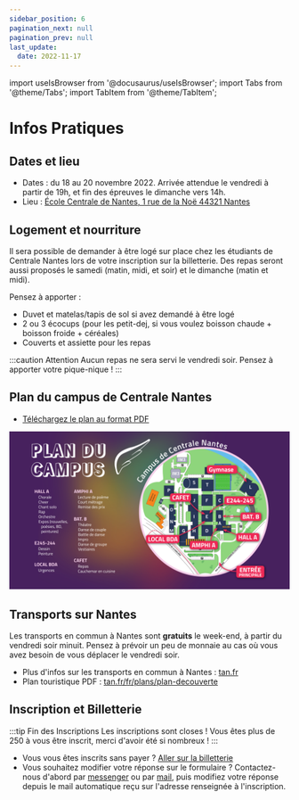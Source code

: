 ```yaml
---
sidebar_position: 6
pagination_next: null
pagination_prev: null
last_update:
  date: 2022-11-17
---
```


import useIsBrowser from '@docusaurus/useIsBrowser';
import Tabs from '@theme/Tabs';
import TabItem from '@theme/TabItem';

# Infos Pratiques

## Dates et lieu

* Dates : du 18 au 20 novembre 2022. Arrivée attendue le vendredi à partir de 19h, et fin des épreuves le dimanche vers 14h.
* Lieu : [École Centrale de Nantes, 1 rue de la Noë 44321 Nantes](https://goo.gl/maps/g6VtFMzKGTmGTCto9)

## Logement et nourriture

Il sera possible de demander à être logé sur place chez les étudiants de Centrale
Nantes lors de votre inscription sur la billetterie. Des repas seront aussi proposés
le samedi (matin, midi, et soir) et le dimanche (matin et midi).

Pensez à apporter :
* Duvet et matelas/tapis de sol si avez demandé à être logé
* 2 ou 3 écocups (pour les petit-dej, si vous voulez boisson chaude + boisson froide + céréales)
* Couverts et assiette pour les repas

:::caution Attention
Aucun repas ne sera servi le vendredi soir. Pensez à apporter votre pique-nique !
:::

## Plan du campus de Centrale Nantes

* [Téléchargez le plan au format PDF](pathname:///downloads/plan-icares.pdf)

![](/img/plan.png)


## Transports sur Nantes

Les transports en commun à Nantes sont **gratuits** le week-end, à partir du vendredi soir minuit. Pensez à prévoir un peu de monnaie au cas où vous avez besoin de vous déplacer le vendredi soir.

* Plus d'infos sur les transports en commun à Nantes : [tan.fr](https://www.tan.fr/)
* Plan touristique PDF : [tan.fr/fr/plans/plan-decouverte](https://www.tan.fr/fr/plans/plan-decouverte)


## Inscription et Billetterie

:::tip Fin des Inscriptions
Les inscriptions sont closes ! Vous êtes plus de 250 à vous être inscrit, merci 
d'avoir été si nombreux !
:::

* Vous vous êtes inscrits sans payer ? [Aller sur la billetterie](https://www.helloasso.com/associations/association-culturelle-de-l-ecole-centrale-de-nantes/evenements/icares-5eme-edition-nantes-participation-et-logement)
* Vous souhaitez modifier votre réponse sur le formulaire ?
  Contactez-nous d'abord par [messenger](https://m.me/InterCentralesdesArts) ou
  par [mail](mailto:icares.centrale@gmail.com), puis modifiez votre réponse depuis
  le mail automatique reçu sur l'adresse renseignée à l'inscription.
